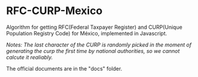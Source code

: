 RFC-CURP-Mexico
===============

Algorithm for getting RFC(Federal Taxpayer Register) and CURP(Unique Population Registry Code) for México, implemented in Javascript.

*Notes: The last character of the CURP is randomly picked in the moment of generating the curp the first time by national authorities, so we cannot calcute it realiably.*

The official documents are in the "docs" folder.


